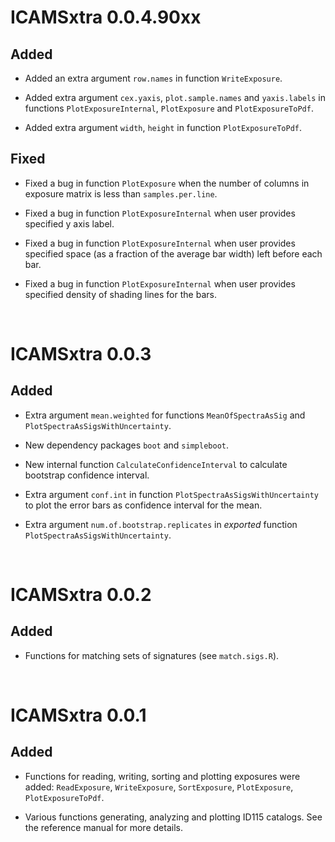 # ICAMSxtra 0.0.4.90xx
## Added
* Added an extra argument `row.names` in function `WriteExposure`.

* Added extra argument `cex.yaxis`, `plot.sample.names` and `yaxis.labels` in
functions `PlotExposureInternal`, `PlotExposure` and `PlotExposureToPdf`.

* Added extra argument `width`, `height` in function `PlotExposureToPdf`.

## Fixed
* Fixed a bug in function `PlotExposure` when the number of columns in exposure
matrix is less than `samples.per.line`.

* Fixed a bug in function `PlotExposureInternal` when user provides specified y axis label.

* Fixed a bug in function `PlotExposureInternal` when user provides specified space (as a fraction of the average bar width) left before each bar.

* Fixed a bug in function `PlotExposureInternal` when user provides specified density of shading lines for the bars.

<br/>

# ICAMSxtra 0.0.3
## Added
* Extra argument `mean.weighted` for functions `MeanOfSpectraAsSig` and `PlotSpectraAsSigsWithUncertainty`.

* New dependency packages `boot` and `simpleboot`.

* New internal function `CalculateConfidenceInterval` to calculate bootstrap confidence interval.

* Extra argument `conf.int` in function `PlotSpectraAsSigsWithUncertainty` to
plot the error bars as confidence interval for the mean.

* Extra argument `num.of.bootstrap.replicates` in *exported* function `PlotSpectraAsSigsWithUncertainty`.

<br/>

# ICAMSxtra 0.0.2
## Added
* Functions for matching sets of signatures (see `match.sigs.R`).

<br/>

# ICAMSxtra 0.0.1
## Added
* Functions for reading, writing, sorting and plotting exposures were added: `ReadExposure`, `WriteExposure`, `SortExposure`, `PlotExposure`, `PlotExposureToPdf`.

* Various functions generating, analyzing and plotting ID115 catalogs. See the reference manual for more details.
